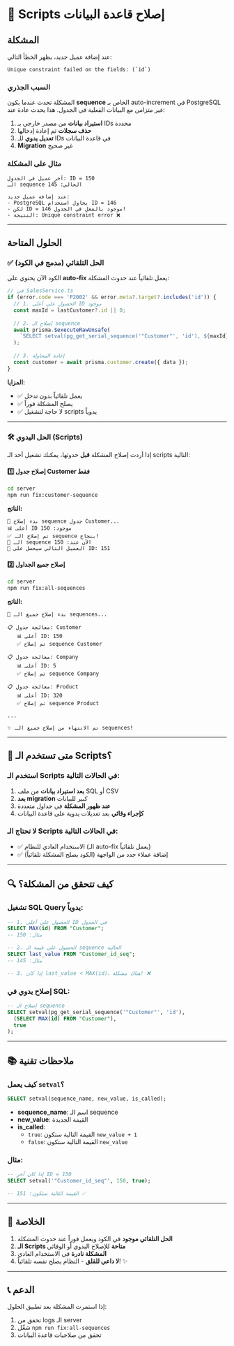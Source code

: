 # 🔧 Scripts إصلاح قاعدة البيانات

## المشكلة

عند إضافة عميل جديد، يظهر الخطأ التالي:
```
Unique constraint failed on the fields: (`id`)
```

### السبب الجذري

المشكلة تحدث عندما يكون **sequence** الخاص بـ auto-increment في PostgreSQL غير متزامن مع البيانات الفعلية في الجدول. هذا يحدث عادة عند:

1. **استيراد بيانات** من مصدر خارجي بـ IDs محددة
2. **حذف سجلات** ثم إعادة إدخالها
3. **تعديل يدوي** للـ IDs في قاعدة البيانات
4. **Migration** غير صحيح

### مثال على المشكلة

```
آخر عميل في الجدول: ID = 150
الـ sequence الحالي: 145

عند إضافة عميل جديد:
- PostgreSQL يحاول استخدام ID = 146
- لكن ID = 146 موجود بالفعل في الجدول!
- النتيجة: Unique constraint error ❌
```

---

## الحلول المتاحة

### ✅ الحل التلقائي (مدمج في الكود)

الكود الآن يحتوي على **auto-fix** يعمل تلقائياً عند حدوث المشكلة:

```typescript
// في SalesService.ts
if (error.code === 'P2002' && error.meta?.target?.includes('id')) {
  // 1. الحصول على أعلى ID موجود
  const maxId = lastCustomer?.id || 0;
  
  // 2. إصلاح الـ sequence
  await prisma.$executeRawUnsafe(
    `SELECT setval(pg_get_serial_sequence('"Customer"', 'id'), ${maxId}, true);`
  );
  
  // 3. إعادة المحاولة
  const customer = await prisma.customer.create({ data });
}
```

**المزايا:**
- ✅ يعمل تلقائياً بدون تدخل
- ✅ يصلح المشكلة فوراً
- ✅ لا حاجة لتشغيل scripts يدوياً

---

### 🛠️ الحل اليدوي (Scripts)

إذا أردت إصلاح المشكلة **قبل** حدوثها، يمكنك تشغيل أحد الـ scripts التالية:

#### 1️⃣ إصلاح جدول Customer فقط

```bash
cd server
npm run fix:customer-sequence
```

**الناتج:**
```
🔧 بدء إصلاح sequence جدول Customer...
📊 أعلى ID موجود: 150
✅ تم إصلاح الـ sequence بنجاح!
🎯 الـ sequence الآن عند: 150
📝 العميل التالي سيحصل على ID: 151
```

#### 2️⃣ إصلاح جميع الجداول

```bash
cd server
npm run fix:all-sequences
```

**الناتج:**
```
🔧 بدء إصلاح جميع الـ sequences...

📋 معالجة جدول: Customer
   📊 أعلى ID: 150
   ✅ تم إصلاح sequence Customer

📋 معالجة جدول: Company
   📊 أعلى ID: 5
   ✅ تم إصلاح sequence Company

📋 معالجة جدول: Product
   📊 أعلى ID: 320
   ✅ تم إصلاح sequence Product

...

✨ تم الانتهاء من إصلاح جميع الـ sequences!
```

---

## 📝 متى تستخدم الـ Scripts؟

### استخدم الـ Scripts في الحالات التالية:

1. **بعد استيراد بيانات** من ملف SQL أو CSV
2. **بعد migration** كبير للبيانات
3. **عند ظهور المشكلة** في جداول متعددة
4. **كإجراء وقائي** بعد تعديلات يدوية على قاعدة البيانات

### لا تحتاج الـ Scripts في الحالات التالية:

- ✅ الاستخدام العادي للنظام (الـ auto-fix يعمل تلقائياً)
- ✅ إضافة عملاء جدد من الواجهة (الكود يصلح المشكلة تلقائياً)

---

## 🔍 كيف تتحقق من المشكلة؟

### تشغيل SQL Query يدوياً:

```sql
-- 1. الحصول على أعلى ID في الجدول
SELECT MAX(id) FROM "Customer";
-- مثال: 150

-- 2. الحصول على قيمة الـ sequence الحالية
SELECT last_value FROM "Customer_id_seq";
-- مثال: 145

-- 3. إذا كان last_value < MAX(id)، هناك مشكلة! ❌
```

### إصلاح يدوي في SQL:

```sql
-- إصلاح الـ sequence
SELECT setval(pg_get_serial_sequence('"Customer"', 'id'), 
  (SELECT MAX(id) FROM "Customer"), 
  true
);
```

---

## 📚 ملاحظات تقنية

### كيف يعمل `setval`؟

```sql
SELECT setval(sequence_name, new_value, is_called);
```

- **sequence_name**: اسم الـ sequence
- **new_value**: القيمة الجديدة
- **is_called**: 
  - `true`: القيمة التالية ستكون `new_value + 1`
  - `false`: القيمة التالية ستكون `new_value`

### مثال:

```sql
-- إذا كان آخر ID = 150
SELECT setval('"Customer_id_seq"', 150, true);

-- القيمة التالية ستكون: 151 ✅
```

---

## 🎯 الخلاصة

1. **الحل التلقائي موجود** في الكود ويعمل فوراً عند حدوث المشكلة
2. **الـ Scripts متاحة** للإصلاح اليدوي أو الوقائي
3. **المشكلة نادرة** في الاستخدام العادي
4. **لا داعي للقلق** - النظام يصلح نفسه تلقائياً! ✨

---

## 📞 الدعم

إذا استمرت المشكلة بعد تطبيق الحلول:
1. تحقق من logs الـ server
2. شغّل `npm run fix:all-sequences`
3. تحقق من صلاحيات قاعدة البيانات
